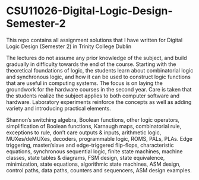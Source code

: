 # CSU11026-Digital-Logic-Design-Semester-2
This repo contains all assignment solutions that I have written for Digital Logic Design (Semester 2) in Trinity College Dublin


The lectures do not assume any prior knowledge of the subject, and build gradually in difficulty towards the end of the course. Starting with the theoretical foundations of logic, the students learn about combinatorial logic and synchronous logic, and how it can be used to construct logic functions that are useful in computing systems. The focus is on laying the groundwork for the hardware courses in the second year. Care is taken that the students realize the subject applies to both computer software and hardware. Laboratory experiments reinforce the concepts as well as adding variety and introducing practical elements.

Shannon’s switching algebra, Boolean functions, other logic operators, simplification of Boolean functions, Karnaugh maps, combinatorial rule, exceptions to rule, don’t care outputs & inputs, arithmetic logic, MUXes/deMUXes, decoders, programmable
logic, ROMS, PALs, PLAs. Edge triggering, master/slave and edge-triggered flip-flops, characteristic equations, synchronous sequential logic, finite state machines, machine classes, state tables & diagrams, FSM design, state equivalence, minimization, state equations, algorithmic state machines, ASM design, control paths, data paths, counters and sequencers, ASM design examples.
